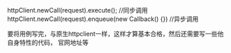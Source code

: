 httpClient.newCall(request).execute(); //同步调用
httpClient.newCall(request).enqueue(new Callback() {}) //异步调用

要将用例写完，与原生httpclient一样，这样才算基本合格，然后还需要写一些他自身特性的代码，
官网地址等
